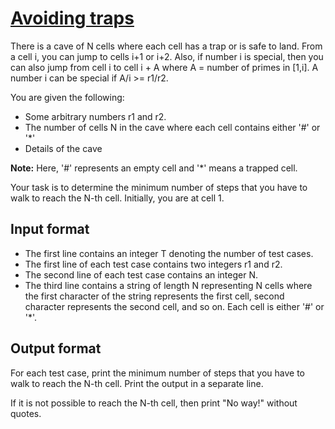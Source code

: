 # [Avoiding traps][link]

There is a cave of N cells where each cell has a trap or is safe to land. From a cell i, you can jump to cells i+1 or i+2. Also, if number i is special, then you can also jump from cell i to cell i + A where A = number of primes in [1,i]. A number i can be special if A/i >= r1/r2.

You are given the following:

- Some arbitrary numbers r1 and r2.
- The number of cells N in the cave where each cell contains either '#' or '\*'
- Details of the cave

**Note:** Here, '#' represents an empty cell and '\*' means a trapped cell.

Your task is to determine the minimum number of steps that you have to walk to reach the N-th cell. Initially, you are at cell 1.

## Input format

- The first line contains an integer T denoting the number of test cases.
- The first line of each test case contains two integers r1 and r2.
- The second line of each test case contains an integer N.
- The third line contains a string of length N representing N cells where the first character of the string represents the first cell, second character represents the second cell, and so on. Each cell is either '#' or '\*'.

## Output format

For each test case, print the minimum number of steps that you have to walk to reach the N-th cell. Print the output in a separate line.

If it is not possible to reach the N-th cell, then print "No way!" without quotes.

[link]: https://www.hackerearth.com/practice/algorithms/dynamic-programming/introduction-to-dynamic-programming-1/practice-problems/algorithm/avoid-traps-0b92455e/
